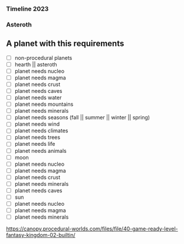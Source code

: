 ### Timeline 2023

### Asteroth

## A planet with this requirements
- [ ] non-procedural planets
- [ ] hearth || asteroth
- [ ] planet needs nucleo
- [ ] planet needs magma
- [ ] planet needs crust
- [ ] planet needs caves
- [ ] planet needs water
- [ ] planet needs mountains
- [ ] planet needs minerals
- [ ] planet needs seasons (fall || summer || winter || spring)
- [ ] planet needs wind
- [ ] planet needs climates
- [ ] planet needs trees
- [ ] planet needs life
- [ ] planet needs animals
- [ ] moon
- [ ] planet needs nucleo
- [ ] planet needs magma
- [ ] planet needs crust
- [ ] planet needs minerals
- [ ] planet needs caves
- [ ] sun
- [ ] planet needs nucleo
- [ ] planet needs magma
- [ ] planet needs minerals

https://canopy.procedural-worlds.com/files/file/40-game-ready-level-fantasy-kingdom-02-builtin/
